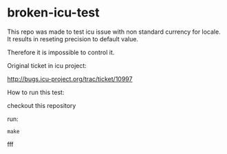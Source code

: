 # broken-icu-test

This repo was made to test icu issue with non standard currency for locale. It results in reseting precision to default value.

Therefore it is impossible to control it.

Original ticket in icu project:

http://bugs.icu-project.org/trac/ticket/10997


How to run this test:

checkout this repository

run:

`make`

fff
